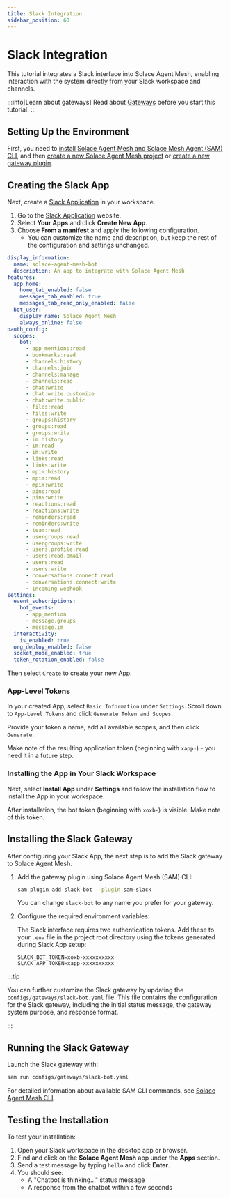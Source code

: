 ```yaml
---
title: Slack Integration
sidebar_position: 60
---
```


# Slack Integration

This tutorial integrates a Slack interface into Solace Agent Mesh, enabling interaction with the system directly from your Slack workspace and channels.

:::info[Learn about gateways]
Read about [Gateways](../concepts/gateways.md) before you start this tutorial.
:::

## Setting Up the Environment

First, you need to [install Solace Agent Mesh and Solace Mesh Agent (SAM) CLI](../getting-started/installation.md), and then [create a new Solace Agent Mesh project](../getting-started/quick-start.md) or [create a new gateway plugin](../concepts/plugins.md#create-a-plugin).

## Creating the Slack App

Next, create a [Slack Application](https://api.slack.com/apps) in your workspace.

1. Go to the [Slack Application](https://api.slack.com/apps) website.
2. Select **Your Apps** and click **Create New App**.
3. Choose **From a manifest** and apply the following configuration.
   - You can customize the name and description, but keep the rest of the configuration and settings unchanged.

```yaml
display_information:
  name: solace-agent-mesh-bot
  description: An app to integrate with Solace Agent Mesh
features:
  app_home:
    home_tab_enabled: false
    messages_tab_enabled: true
    messages_tab_read_only_enabled: false
  bot_user:
    display_name: Solace Agent Mesh
    always_online: false
oauth_config:
  scopes:
    bot:
      - app_mentions:read
      - bookmarks:read
      - channels:history
      - channels:join
      - channels:manage
      - channels:read
      - chat:write
      - chat:write.customize
      - chat:write.public
      - files:read
      - files:write
      - groups:history
      - groups:read
      - groups:write
      - im:history
      - im:read
      - im:write
      - links:read
      - links:write
      - mpim:history
      - mpim:read
      - mpim:write
      - pins:read
      - pins:write
      - reactions:read
      - reactions:write
      - reminders:read
      - reminders:write
      - team:read
      - usergroups:read
      - usergroups:write
      - users.profile:read
      - users:read.email
      - users:read
      - users:write
      - conversations.connect:read
      - conversations.connect:write
      - incoming-webhook
settings:
  event_subscriptions:
    bot_events:
      - app_mention
      - message.groups
      - message.im
  interactivity:
    is_enabled: true
  org_deploy_enabled: false
  socket_mode_enabled: true
  token_rotation_enabled: false
```

Then select `Create` to create your new App.

### App-Level Tokens

In your created App, select `Basic Information` under `Settings`. Scroll down to `App-Level Tokens` and click `Generate Token and Scopes`.

Provide your token a name, add all available scopes, and then click `Generate`.

Make note of the resulting application token (beginning with `xapp-`) - you need it in a future step.

### Installing the App in Your Slack Workspace

Next, select **Install App** under **Settings** and follow the installation flow to install the App in your workspace.

After installation, the bot token (beginning with `xoxb-`) is visible. Make note of this token.

## Installing the Slack Gateway

After configuring your Slack App, the next step is to add the Slack gateway to Solace Agent Mesh.

1. Add the gateway plugin using Solace Agent Mesh (SAM) CLI:

   ```sh
   sam plugin add slack-bot --plugin sam-slack
   ```

    You can change `slack-bot` to any name you prefer for your gateway.

2. Configure the required environment variables:

   The Slack interface requires two authentication tokens. Add these to your `.env` file in the project root directory using the tokens generated during Slack App setup:

   ```env
   SLACK_BOT_TOKEN=xoxb-xxxxxxxxxx
   SLACK_APP_TOKEN=xapp-xxxxxxxxxx
   ```

  :::tip

  You can further customize the Slack gateway by updating the `configs/gateways/slack-bot.yaml` file. This file contains the configuration for the Slack gateway, including the initial status message, the gateway system purpose, and response format.

  :::

## Running the Slack Gateway

Launch the Slack gateway with:

```sh
sam run configs/gateways/slack-bot.yaml
```

For detailed information about available SAM CLI commands, see [Solace Agent Mesh CLI](../concepts/cli.md).

## Testing the Installation

To test your installation:

1. Open your Slack workspace in the desktop app or browser.
2. Find and click on the **Solace Agent Mesh** app under the **Apps** section.
3. Send a test message by typing `hello` and click **Enter**.
4. You should see:
   - A "Chatbot is thinking..." status message
   - A response from the chatbot within a few seconds
